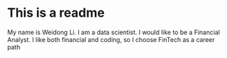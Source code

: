 # This is a readme 
My name is Weidong Li.
I am a data scientist.
I would like to be a Financial Analyst.
I like both financial and coding, so I choose FinTech as a career path

